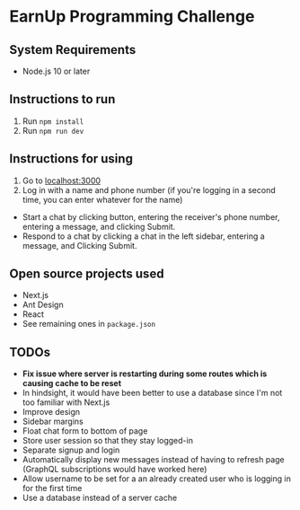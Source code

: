 # EarnUp Programming Challenge

## System Requirements
- Node.js 10 or later

## Instructions to run
1. Run `npm install`
2. Run `npm run dev`

## Instructions for using
1. Go to [localhost:3000](http://localhost:3000/)
2. Log in with a name and phone number (if you're logging in a second time, you can enter whatever for the name)

- Start a chat by clicking button, entering the receiver's phone number, entering a message, and clicking Submit.
- Respond to a chat by clicking a chat in the left sidebar, entering a message, and Clicking Submit.

## Open source projects used
- Next.js
- Ant Design
- React
- See remaining ones in `package.json`

## TODOs
- **Fix issue where server is restarting during some routes which is causing cache to be reset**
 - In hindsight, it would have been better to use a database since I'm not too familiar with Next.js
- Improve design
 - Sidebar margins
 - Float chat form to bottom of page
- Store user session so that they stay logged-in
- Separate signup and login
- Automatically display new messages instead of having to refresh page (GraphQL subscriptions would have worked here)
- Allow username to be set for a an already created user who is logging in for the first time
- Use a database instead of a server cache
